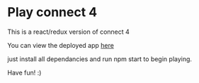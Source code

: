 # Play connect 4

This is a react/redux version of connect 4

You can view the deployed app <a href="https://vast-meadow-87022.herokuapp.com/">here</a>

just install all dependancies and run npm start to begin playing.

Have fun! :)